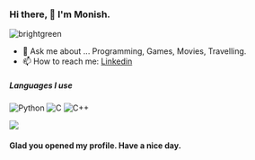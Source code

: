 ### Hi there, 👋 I'm Monish.
![brightgreen](https://komarev.com/ghpvc/?username=xmonish)

- 💬 Ask me about ... Programming, Games, Movies, Travelling.
- 📫 How to reach me: [Linkedin](https://www.linkedin.com/in/xmonish/)

##### Languages I use

![Python](https://img.shields.io/badge/-Python-000000?style=flat&logo=python)
![C](https://img.shields.io/badge/-C-000000?style=flat&logo=c)
![C++](https://img.shields.io/badge/-C++-000000?style=flat&logo=c%2B%2B)



<img src="https://github-readme-stats.vercel.app/api?username=xmonish&&show_icons=true&title_color=ffffff&icon_color=bb2acf&text_color=daf7dc&bg_color=191919">

#### Glad you opened my profile. Have a nice day.

